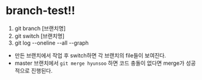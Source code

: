# branch-test!!

1. git branch [브랜치명]
2. git switch [브랜치명]
3. git log --oneline --all --graph

- 만든 브랜치에서 작업 후 switch하면 각 브랜치의 file들이 보여진다.
- master 브랜치에서 `git merge hyunsoo` 하면 코드 충돌이 없다면 merge가 성공적으로 진행된다.
